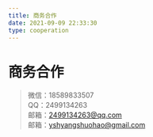 ```yaml
---
title: 商务合作
date: 2021-09-09 22:33:30
type: cooperation
---
```


# 商务合作

>微信：18589833507  
>QQ：2499134263     
>邮箱：2499134263@qq.com   
>邮箱：yshyangshuohao@gmail.com


